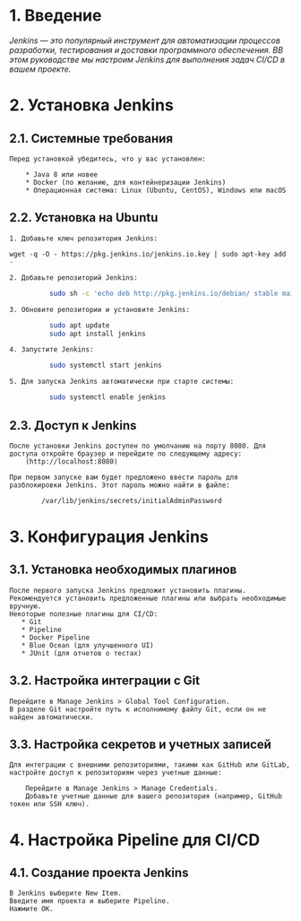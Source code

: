 # 1. Введение

*Jenkins — это популярный инструмент для автоматизации процессов разработки, тестирования и доставки программного обеспечения. ВВ этом руководстве мы настроим Jenkins для выполнения задач CI/CD в вашем проекте.* 

# 2. Установка Jenkins
##  2.1. Системные требования

    Перед установкой убедитесь, что у вас установлен:

        * Java 8 или новее
        * Docker (по желанию, для контейнеризации Jenkins)
        * Операционная система: Linux (Ubuntu, CentOS), Windows или macOS

##  2.2. Установка на Ubuntu

    1. Добавьте ключ репозитория Jenkins:
        
 ```wget -q -O - https://pkg.jenkins.io/jenkins.io.key | sudo apt-key add -```

    2. Добавьте репозиторий Jenkins:

```bash
          sudo sh -c 'echo deb http://pkg.jenkins.io/debian/ stable main > /etc/apt/sources.list.d/jenkins.list'
```
    3. Обновите репозитории и установите Jenkins:

```bash
          sudo apt update
          sudo apt install jenkins
```
    4. Запустите Jenkins:

```bash
          sudo systemctl start jenkins
```
    5. Для запуска Jenkins автоматически при старте системы:

```bash
          sudo systemctl enable jenkins
```
##  2.3. Доступ к Jenkins

    После установки Jenkins доступен по умолчанию на порту 8080. Для доступа откройте браузер и перейдите по следующему адресу:
        (http://localhost:8080)
    
    При первом запуске вам будет предложено ввести пароль для разблокировки Jenkins. Этот пароль можно найти в файле:
    
```bash
        /var/lib/jenkins/secrets/initialAdminPassword
```
# 3. Конфигурация Jenkins
##  3.1. Установка необходимых плагинов

    После первого запуска Jenkins предложит установить плагины. Рекомендуется установить предложенные плагины или выбрать необходимые вручную.
    Некоторые полезные плагины для CI/CD:
       * Git
       * Pipeline
       * Docker Pipeline
       * Blue Ocean (для улучшенного UI)
       * JUnit (для отчетов о тестах)

## 3.2. Настройка интеграции с Git

    Перейдите в Manage Jenkins > Global Tool Configuration.
    В разделе Git настройте путь к исполнимому файлу Git, если он не найден автоматически.

## 3.3. Настройка секретов и учетных записей

    Для интеграции с внешними репозиториями, такими как GitHub или GitLab, настройте доступ к репозиториям через учетные данные:

        Перейдите в Manage Jenkins > Manage Credentials.
        Добавьте учетные данные для вашего репозитория (например, GitHub токен или SSH ключ).

#   4. Настройка Pipeline для CI/CD
##  4.1. Создание проекта Jenkins

    В Jenkins выберите New Item.
    Введите имя проекта и выберите Pipeline.
    Нажмите OK.